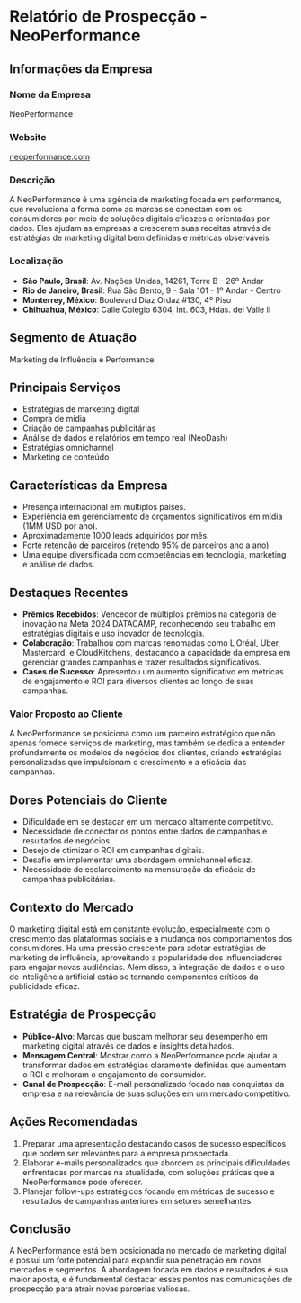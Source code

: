 # Relatório de Prospecção - NeoPerformance

## Informações da Empresa

### Nome da Empresa
NeoPerformance

### Website
[neoperformance.com](https://neoperformance.com)

### Descrição
A NeoPerformance é uma agência de marketing focada em performance, que revoluciona a forma como as marcas se conectam com os consumidores por meio de soluções digitais eficazes e orientadas por dados. Eles ajudam as empresas a crescerem suas receitas através de estratégias de marketing digital bem definidas e métricas observáveis.

### Localização
- **São Paulo, Brasil**: Av. Nações Unidas, 14261, Torre B - 26º Andar
- **Rio de Janeiro, Brasil**: Rua São Bento, 9 - Sala 101 - 1º Andar - Centro
- **Monterrey, México**: Boulevard Díaz Ordaz #130, 4º Piso
- **Chihuahua, México**: Calle Colegio 6304, Int. 603, Hdas. del Valle II

## Segmento de Atuação
Marketing de Influência e Performance.

## Principais Serviços
- Estratégias de marketing digital
- Compra de mídia
- Criação de campanhas publicitárias
- Análise de dados e relatórios em tempo real (NeoDash)
- Estratégias omnichannel
- Marketing de conteúdo

## Características da Empresa
- Presença internacional em múltiplos países.
- Experiência em gerenciamento de orçamentos significativos em mídia (1MM USD por ano).
- Aproximadamente 1000 leads adquiridos por mês.
- Forte retenção de parceiros (retendo 95% de parceiros ano a ano).
- Uma equipe diversificada com competências em tecnologia, marketing e análise de dados.

## Destaques Recentes
- **Prêmios Recebidos**: Vencedor de múltiplos prêmios na categoria de inovação na Meta 2024 DATACAMP, reconhecendo seu trabalho em estratégias digitais e uso inovador de tecnologia.
- **Colaboração**: Trabalhou com marcas renomadas como L'Oréal, Uber, Mastercard, e CloudKitchens, destacando a capacidade da empresa em gerenciar grandes campanhas e trazer resultados significativos.
- **Cases de Sucesso**: Apresentou um aumento significativo em métricas de engajamento e ROI para diversos clientes ao longo de suas campanhas.

### Valor Proposto ao Cliente
A NeoPerformance se posiciona como um parceiro estratégico que não apenas fornece serviços de marketing, mas também se dedica a entender profundamente os modelos de negócios dos clientes, criando estratégias personalizadas que impulsionam o crescimento e a eficácia das campanhas.

## Dores Potenciais do Cliente
- Dificuldade em se destacar em um mercado altamente competitivo.
- Necessidade de conectar os pontos entre dados de campanhas e resultados de negócios.
- Desejo de otimizar o ROI em campanhas digitais.
- Desafio em implementar uma abordagem omnichannel eficaz.
- Necessidade de esclarecimento na mensuração da eficácia de campanhas publicitárias.

## Contexto do Mercado
O marketing digital está em constante evolução, especialmente com o crescimento das plataformas sociais e a mudança nos comportamentos dos consumidores. Há uma pressão crescente para adotar estratégias de marketing de influência, aproveitando a popularidade dos influenciadores para engajar novas audiências. Além disso, a integração de dados e o uso de inteligência artificial estão se tornando componentes críticos da publicidade eficaz.

## Estratégia de Prospecção
- **Público-Alvo**: Marcas que buscam melhorar seu desempenho em marketing digital através de dados e insights detalhados.
- **Mensagem Central**: Mostrar como a NeoPerformance pode ajudar a transformar dados em estratégias claramente definidas que aumentam o ROI e melhoram o engajamento do consumidor.
- **Canal de Prospecção**: E-mail personalizado focado nas conquistas da empresa e na relevância de suas soluções em um mercado competitivo.

## Ações Recomendadas
1. Preparar uma apresentação destacando casos de sucesso específicos que podem ser relevantes para a empresa prospectada.
2. Elaborar e-mails personalizados que abordem as principais dificuldades enfrentadas por marcas na atualidade, com soluções práticas que a NeoPerformance pode oferecer.
3. Planejar follow-ups estratégicos focando em métricas de sucesso e resultados de campanhas anteriores em setores semelhantes.

## Conclusão
A NeoPerformance está bem posicionada no mercado de marketing digital e possui um forte potencial para expandir sua penetração em novos mercados e segmentos. A abordagem focada em dados e resultados é sua maior aposta, e é fundamental destacar esses pontos nas comunicações de prospecção para atrair novas parcerias valiosas.